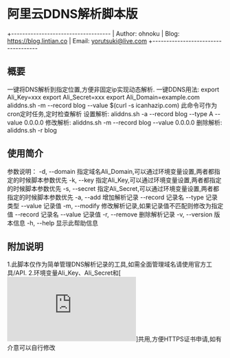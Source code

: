 # 阿里云DDNS解析脚本版

+------------------------------------
| Author: ohnoku
| Blog: https://blog.lintian.co
| Email: yorutsuki@live.com
+------------------------------------
## 概要
一键将DNS解析到指定位置,方便非固定ip实现动态解析.
一键DDNS用法:
  export Ali_Key=xxx
  export Ali_Secret=xxx
  export Ali_Domain=example.com
  aliddns.sh -m --record blog --value $(curl -s icanhazip.com)
    此命令可作为cron定时任务,定时检查解析
设置解析:
  aliddns.sh -a --record blog --type A --value 0.0.0.0
修改解析:
  aliddns.sh -m --record blog --value 0.0.0.0
删除解析:
  aliddns.sh -r blog

## 使用简介
参数说明：
    -d, --domain         指定域名Ali_Domain,可以通过环境变量设置,两者都指定的时候脚本参数优先
    -k, --key            指定Ali_Key,可以通过环境变量设置,两者都指定的时候脚本参数优先
    -s, --secret         指定Ali_Secret,可以通过环境变量设置,两者都指定的时候脚本参数优先
    -a, --add            增加解析记录
        --record         记录名
        --type           记录类型
        --value          记录值
    -m, --modify         修改解析记录,如果记录值不匹配则修改为指定值
        --record         记录名
        --value          记录值
    -r, --remove         删除解析记录
    -v, --version        版本信息
    -h, --help           显示此帮助信息
    
## 附加说明
  1.此脚本仅作为简单管理DNS解析记录的工具,如需全面管理域名请使用官方工具/API.
  2.环境变量Ali_Key、Ali_Secret和[![acme.sh](https://github.com/acmesh-official/acme.sh)]共用,方便HTTPS证书申请,如有介意可以自行修改
